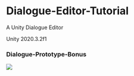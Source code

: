 # Dialogue-Editor-Tutorial
A Unity Dialogue Editor

Unity 2020.3.2f1

### Dialogue-Prototype-Bonus
![](https://i.imgur.com/muDCjTS.jpg)
